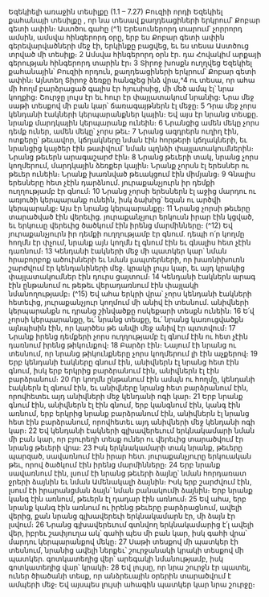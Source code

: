 
Եզեկիելի առաջին տեսիլքը
(1.1 – 7.27)
Բուզիի որդի Եզեկիել քահանայի տեսիլքը , որ նա տեսավ քաղդեացիների երկրում՝ Քոբար գետի ափին։
Աստծու գահը
(^1) Երեսուներորդ տարում՝ չորրորդ ամսին, ամսվա հինգերորդ օրը, երբ ես Քոբար գետի ափին գերեվարվածների մեջ
էի, երկինքը բացվեց, եւ ես տեսա Աստծուց տրված մի տեսիլք։ 2 Ամսվա հինգերորդ օրն էր. դա Հովակիմ արքայի
գերության հինգերորդ տարին էր։ 3 Տիրոջ խոսքն ուղղվեց Եզեկիել քահանային՝ Բուզիի որդուն, քաղդեացիների
երկրում՝ Քոբար գետի ափին։ Այնտեղ Տիրոջ ձեռքը հանգչեց ինձ վրա,^4 ու տեսա, որ ահա մի հողմ բարձրացած գալիս
էր հյուսիսից, մի մեծ ամպ էլ՝ նրա կողքից։ Շուրջը լույս էր եւ հուր էր փայլատակում նրանից։ Նրա մեջ սաթի տեսքով մի
բան կար՝ ճառագայթներն էլ մեջը։ 5 Դրա մեջ չորս կենդանի էակների կերպարանքներ կային։ Եվ այս էր նրանց տեսքը.
նրանք մարդկային կերպարանք ունեին։ 6 Նրանցից ամեն մեկը չորս դեմք ուներ, ամեն մեկը՝ չորս թեւ։ 7 Նրանց ազդրերն
ուղիղ էին, ոտքերը՝ թեւավոր, կճղակները նման էին հորթերի կճղակների, եւ նրանցից կայծեր էին թափվում՝ նման պղնձի
փայլատակումներին։ Նրանց թեւերն արագաշարժ էին։ 8 Նրանց թեւերի տակ, նրանց չորս կողմերում, մարդկային ձեռքեր
կային։ Նրանք չորսն էլ երեսներ ու թեւեր ունեին։ Նրանք խառնված թեւակցում էին միմյանց։ 9 Գնալիս երեսները հետ
չէին դարձնում. յուրաքանչյուրն իր դեմքի ուղղությամբ էր գնում։ 10 Նրանց չորսի երեսներն էլ աջից մարդու ու առյուծի
կերպարանք ունեին, իսկ ձախից՝ եզան ու արծվի կերպարանք։ Այս էր նրանց կերպարանքը։ 11 Նրանց չորսի թեւերը
տարածված էին վերեւից. յուրաքանչյուր երկուսն իրար էին կցված, եւ երկուսը վերեւից ծածկում էին իրենց մարմինները։
(^12) Եվ յուրաքանչյուրն իր դեմքի ուղղությամբ էր գնում. դեպի ո՛ր կողմը հողմն էր փչում, նրանք այն կողմն էլ գնում էին եւ
գնալիս հետ չէին դառնում։ 13 Կենդանի էակների մեջ մի պատկեր կար՝ նման հրաբորբոք ածուխների եւ նման
լապտերների, որ խառնիխուռն շարժվում էր կենդանիների մեջ. կրակի լույս կար, եւ այդ կրակից փայլատակումներ էին
դուրս ցայտում։ 14 Կենդանի էակներն արագ էին ընթանում ու թեթեւ վերադառնում էին փայլակի նմանողությամբ։
(^15) Եվ ահա երկրի վրա՝ չորս կենդանի էակների հետեւից, յուրաքանչյուր կողմում մի անիվ էի տեսնում. անիվների
կերպարանքն ու դրանց շինվածքը ոսկեքարի տեսքն ունեին։ 16 Ե՛վ չորսի կերպարանքը, եւ՛ նրանց տեսքը, եւ՛ նրանց
կառուցվածքն այնպիսին էին, որ կարծես թե անվի մեջ անիվ էր պտտվում։ 17 Նրանք իրենց դեմքերի չորս ուղղությամբ
էլ գնում էին ու հետ չէին դառնում իրենց թիկունքով։ 18 Բարձր էին։ Նայում էի նրանց ու տեսնում, որ նրանց թիկունքները
չորս կողմերում լի էին աչքերով։ 19 Երբ կենդանի էակները գնում էին, անիվներն էլ նրանց հետ էին գնում, իսկ երբ երկրից
բարձրանում էին, անիվներն էլ էին բարձրանում։ 20 Որ կողմն ընթանում էին ամպն ու հողմը, կենդանի էակներն էլ գնում
էին, եւ անիվները նրանց հետ բարձրանում էին, որովհետեւ այդ անիվների մեջ կենդանի ոգի կար։ 21 Երբ նրանք գնում
էին, անիվներն էլ էին գնում, երբ կանգնում էին, կանգ էին առնում, երբ երկրից նրանք բարձրանում էին, անիվներն էլ
նրանց հետ էին բարձրանում, որովհետեւ այդ անիվների մեջ կենդանի ոգի կար։ 22 Եվ կենդանի էակների գլխավերեւում
երկնակամարի նման մի բան կար, որ բյուրեղի տեսք ուներ ու վերեւից տարածվում էր նրանց թեւերի վրա։ 23 Իսկ
երկնակամարի տակ նրանք, թեւերը պարզած, սավառնում էին իրար հետ. յուրաքանչյուրը երկուական թեւ, որով
ծածկում էին իրենց մարմինները։ 24 Երբ նրանք սավառնում էին, լսում էի նրանց թեւերի ձայնը՝ նման հորդառատ ջրերի
ձայնին եւ նման Ամենակալի ձայնին։ Իսկ երբ շարժվում էին, լսում էի իրարանցման ձայն՝ նման բանակումի ձայնին։ Երբ
նրանք կանգ էին առնում, թեւերն էլ դադար էին առնում։ 25 Եվ ահա, երբ նրանք կանգ էին առնում ու իրենց թեւերը
բարձրացնում, ավելի վերից, քան նրանց գլխավերեւի երկնակամարն էր, մի ձայն էր լսվում։ 26 Նրանց գլխավերեւում
գտնվող երկնակամարից է՛լ ավելի վեր, իբրեւ շափյուղա ակ՝ գահի պես մի բան կար, իսկ գահի վրա՝ մարդու
կերպարանքով մեկը։ 27 Սաթի տեսքով մի պատկեր էի տեսնում, նրանից ավելի ներքեւ՝ շուրջանակի կրակի տեսքով մի
պատկեր. գոտկատեղից վեր՝ արեգակի նմանությամբ, իսկ գոտկատեղից վար՝ կրակի։ 28 Եվ լույսը, որ նրա շուրջն էր
պատել, ուներ ծիածանի տեսք, որ անձրեւային օրերին տարածվում է ամպերի մեջ։ Եվ այսպես լույսի ահագին պատկեր
կար նրա շուրջը։

